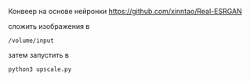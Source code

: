 Конвеер на основе нейронки https://github.com/xinntao/Real-ESRGAN

сложить изображения в 
    
    /volume/input

затем запустить в 
    
    python3 upscale.py


